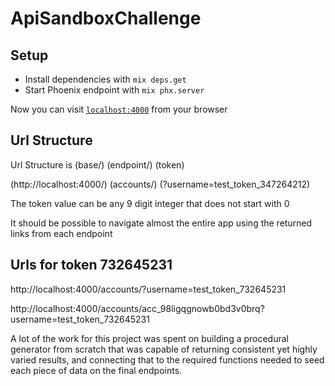 # ApiSandboxChallenge

## Setup
  * Install dependencies with `mix deps.get`
  * Start Phoenix endpoint with `mix phx.server`

Now you can visit [`localhost:4000`](http://localhost:4000/accounts/?username=test_token_347264212) from your browser

## Url Structure

Url Structure is (base/) (endpoint/) (token)

(http://localhost:4000/) (accounts/) (?username=test_token_347264212)

The token value can be any 9 digit integer that does not start with 0

It should be possible to navigate almost the entire app using the returned links from each endpoint

## Urls for token 732645231

http://localhost:4000/accounts/?username=test_token_732645231

http://localhost:4000/accounts/acc_98ligqgnowb0bd3v0brq?username=test_token_732645231






A lot of the work for this project was spent on building a procedural generator from scratch that was capable of returning consistent yet highly varied results, and connecting that to the required functions needed to seed each piece of data on the final endpoints.
